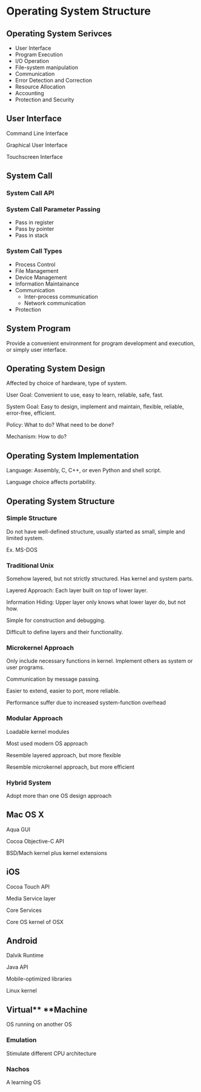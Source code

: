 # Operating System Structure

## Operating System Serivces

* User Interface
* Program Execution
* I/O Operation
* File-system manipulation
* Communication
* Error Detection and Correction
* Resource Allocation
* Accounting
* Protection and Security

## User Interface

Command Line Interface

Graphical User Interface

Touchscreen Interface

## System Call

### System Call API

### System Call Parameter Passing

* Pass in register
* Pass by pointer
* Pass in stack

### System Call Types

* Process Control
* File Management
* Device Management
* Information Maintainance
* Communication
  * Inter-process communication
  * Network communication
* Protection

## System Program

Provide a convenient environment for program development and execution, or simply user interface.

## Operating System Design

Affected by choice of hardware, type of system.

User Goal: Convenient to use, easy to learn, reliable, safe, fast.

System Goal: Easy to design, implement and maintain, flexible, reliable, error-free, efficient.

Policy: What to do? What need to be done?

Mechanism: How to do?

## Operating System Implementation

Language: Assembly, C, C++, or even Python and shell script.

Language choice affects portability.

## Operating System Structure

### Simple Structure

Do not have well-defined structure, usually started as small, simple and limited system.

Ex. MS-DOS

### Traditional Unix

Somehow layered, but not strictly structured. Has kernel and system parts.

Layered Approach: Each layer built on top of lower layer.

Information Hiding: Upper layer only knows what lower layer do, but not how.

Simple for construction and debugging.

Difficult to define layers and their functionality.

### Microkernel Approach

Only include necessary functions in kernel. Implement others as system or user programs.

Communication by message passing.

Easier to extend, easier to port, more reliable.

Performance suffer due to increased system-function overhead

### Modular Approach

Loadable kernel modules

Most used modern OS approach

Resemble layered approach, but more flexible

Resemble microkernel approach, but more efficient

### Hybrid System

Adopt more than one OS design approach

## Mac OS X

Aqua GUI

Cocoa Objective-C API

BSD/Mach kernel plus kernel extensions

## iOS

Cocoa Touch API

Media Service layer

Core Services

Core OS kernel of OSX

## Android

Dalvik Runtime

Java API

Mobile-optimized libraries

Linux kernel

## Virtual** **Machine

OS running on another OS

### Emulation

Stimulate different CPU architecture

### Nachos

A learning OS


